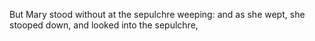 But Mary stood without at the sepulchre weeping: and as she wept, she stooped down, and looked into the sepulchre,
